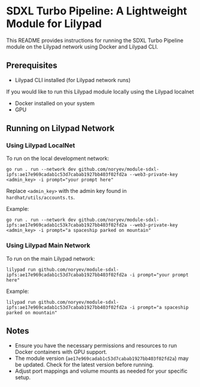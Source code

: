 # SDXL Turbo Pipeline: A Lightweight Module for Lilypad

This README provides instructions for running the SDXL Turbo Pipeline module on the Lilypad network using Docker and Lilypad CLI.

## Prerequisites

- Lilypad CLI installed (for Lilypad network runs)

If you would like to run this Lilypad module locally using the Lilypad localnet
- Docker installed on your system
- GPU

## Running on Lilypad Network

### Using Lilypad LocalNet

To run on the local development network:

```
go run . run --network dev github.com/noryev/module-sdxl-ipfs:ae17e969cadab1c53d7cabab1927bb403f02fd2a --web3-private-key <admin_key> -i prompt="your prompt here"
```

Replace `<admin_key>` with the admin key found in `hardhat/utils/accounts.ts`.

Example:
```
go run . run --network dev github.com/noryev/module-sdxl-ipfs:ae17e969cadab1c53k7cabab1927bb403f02fd2a --web3-private-key <admin_key> -i prompt="a spaceship parked on mountain"
```

### Using Lilypad Main Network

To run on the main Lilypad network:

```
lilypad run github.com/noryev/module-sdxl-ipfs:ae17e969cadab1c53d7cabab1927bb403f02fd2a -i prompt="your prompt here"
```

Example:
```
lilypad run github.com/noryev/module-sdxl-ipfs:ae17e969cadab1c53d7cabab1927bb403f02fd2a -i prompt="a spaceship parked on mountain"
```

## Notes

- Ensure you have the necessary permissions and resources to run Docker containers with GPU support.
- The module version (`ae17e969cadab1c53d7cabab1927bb403f02fd2a`) may be updated. Check for the latest version before running.
- Adjust port mappings and volume mounts as needed for your specific setup.
